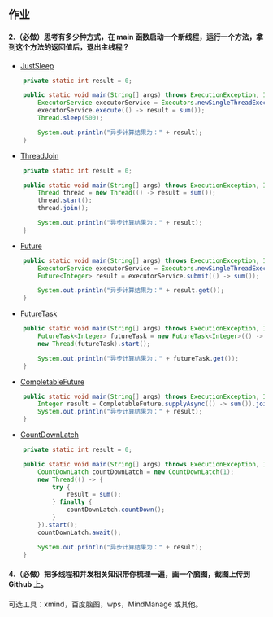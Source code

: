 ## 作业

#### 2.（必做）思考有多少种方式，在 main 函数启动一个新线程，运行一个方法，拿到这个方法的返回值后，退出主线程？

-  [JustSleep](./HomeworkJustSleep.java)

```````````````java
    private static int result = 0;

    public static void main(String[] args) throws ExecutionException, InterruptedException {
        ExecutorService executorService = Executors.newSingleThreadExecutor();
        executorService.execute(() -> result = sum());
        Thread.sleep(500);

        System.out.println("异步计算结果为：" + result);
    }

```````````````

-  [ThreadJoin](./HomeworkThreadJoin.java)

```````````````java
    private static int result = 0;

    public static void main(String[] args) throws ExecutionException, InterruptedException {
        Thread thread = new Thread(() -> result = sum());
        thread.start();
        thread.join();

        System.out.println("异步计算结果为：" + result);
    }

```````````````

-  [Future](./HomeworkFuture.java)

```````````````java
    public static void main(String[] args) throws ExecutionException, InterruptedException {
        ExecutorService executorService = Executors.newSingleThreadExecutor();
        Future<Integer> result = executorService.submit(() -> sum());

        System.out.println("异步计算结果为：" + result.get());
    }

```````````````

-  [FutureTask](./HomeworkFutureTask.java)

```````````````java
    public static void main(String[] args) throws ExecutionException, InterruptedException {
        FutureTask<Integer> futureTask = new FutureTask<Integer>(() -> sum());
        new Thread(futureTask).start();

        System.out.println("异步计算结果为：" + futureTask.get());
    }

```````````````

-  [CompletableFuture](./HomeworkCompletableFuture.java)

```````````````java
    public static void main(String[] args) throws ExecutionException, InterruptedException {
        Integer result = CompletableFuture.supplyAsync(() -> sum()).join();
        System.out.println("异步计算结果为：" + result);
    }

```````````````

-  [CountDownLatch](./HomeworkCountDownLatch.java)

```````````````java
    private static int result = 0;

    public static void main(String[] args) throws ExecutionException, InterruptedException {
        CountDownLatch countDownLatch = new CountDownLatch(1);
        new Thread(() -> {
            try {
                result = sum();
            } finally {
                countDownLatch.countDown();
            }
        }).start();
        countDownLatch.await();

        System.out.println("异步计算结果为：" + result);
    }

```````````````

#### 4.（必做）把多线程和并发相关知识带你梳理一遍，画一个脑图，截图上传到 Github 上。
可选工具：xmind，百度脑图，wps，MindManage 或其他。